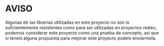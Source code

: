 # AVISO

Algunas de las librerias utilizadas en este proyecto no son lo 
suficientemente resistentes como para ser utilizadas en proyectos reales,
podemos considerar este proyecto como una prueba de concepto, asi que 
si teneis alguna propuesta para mejorar este proyecto podeis enviarmela.
